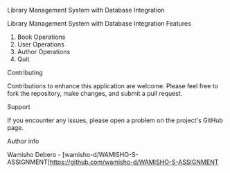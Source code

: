 Library Management System with Database Integration

Library Management System with Database Integration Features

1. Book Operations
2. User Operations
3. Author Operations
4. Quit

Contributing

Contributions to enhance this application are welcome. Please feel free to fork the repository, make changes, and submit a pull request.

Support

If you encounter any issues, please open a problem on the project's GitHub page.

Author info

Wamisho Debero - [wamisho-d/WAMISHO-S-ASSIGNMENT]https://github.com/wamisho-d/WAMISHO-S-ASSIGNMENT

